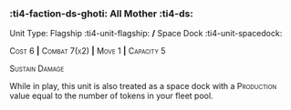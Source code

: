 ### :ti4-faction-ds-ghoti: **All Mother** :ti4-ds:

Unit Type: Flagship :ti4-unit-flagship: __/__ Space Dock :ti4-unit-spacedock:

<span style="font-variant:small-caps;">Cost 6</span> __|__ <span style="font-variant:small-caps;">Combat 7(x2)</span> __|__ <span style="font-variant:small-caps;">Move 1</span> __|__ <span style="font-variant:small-caps;">Capacity 5</span>

<span style="font-variant:small-caps;">Sustain Damage</span>

While in play, this unit is also treated as a space dock with a <span style="font-variant:small-caps;">Production</span> value equal to the number of tokens in your fleet pool.
